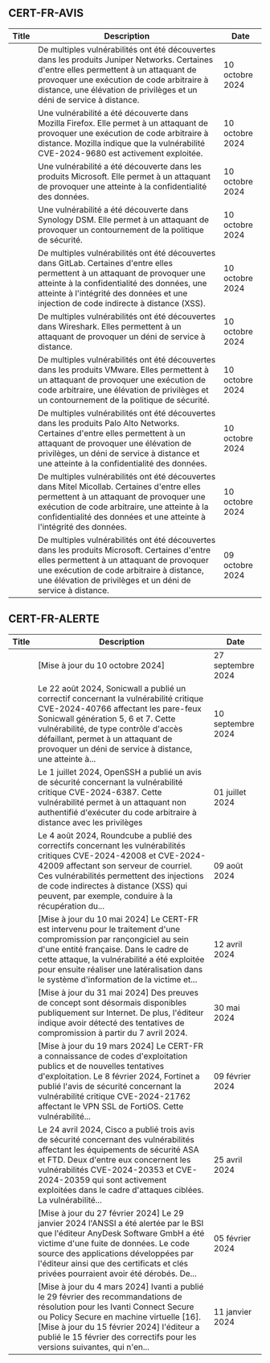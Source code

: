 
## CERT-FR-AVIS
|Title|Description|Date|
|---|---|---|
| [](https://www.cert.ssi.gouv.fr/avis/CERTFR-2024-AVI-0866/) | De multiples vulnérabilités ont été découvertes dans les produits Juniper Networks. Certaines d'entre elles permettent à un attaquant de provoquer une exécution de code arbitraire à distance, une élévation de privilèges et un déni de service à distance. | 10 octobre 2024 |
| [](https://www.cert.ssi.gouv.fr/avis/CERTFR-2024-AVI-0865/) | Une vulnérabilité a été découverte dans Mozilla Firefox. Elle permet à un attaquant de provoquer une exécution de code arbitraire à distance. Mozilla indique que la vulnérabilité CVE-2024-9680 est activement exploitée. | 10 octobre 2024 |
| [](https://www.cert.ssi.gouv.fr/avis/CERTFR-2024-AVI-0864/) | Une vulnérabilité a été découverte dans les produits Microsoft. Elle permet à un attaquant de provoquer une atteinte à la confidentialité des données. | 10 octobre 2024 |
| [](https://www.cert.ssi.gouv.fr/avis/CERTFR-2024-AVI-0863/) | Une vulnérabilité a été découverte dans Synology DSM. Elle permet à un attaquant de provoquer un contournement de la politique de sécurité. | 10 octobre 2024 |
| [](https://www.cert.ssi.gouv.fr/avis/CERTFR-2024-AVI-0862/) | De multiples vulnérabilités ont été découvertes dans GitLab. Certaines d'entre elles permettent à un attaquant de provoquer une atteinte à la confidentialité des données, une atteinte à l'intégrité des données et une injection de code indirecte à distance (XSS). | 10 octobre 2024 |
| [](https://www.cert.ssi.gouv.fr/avis/CERTFR-2024-AVI-0861/) | De multiples vulnérabilités ont été découvertes dans Wireshark. Elles permettent à un attaquant de provoquer un déni de service à distance. | 10 octobre 2024 |
| [](https://www.cert.ssi.gouv.fr/avis/CERTFR-2024-AVI-0860/) | De multiples vulnérabilités ont été découvertes dans les produits VMware. Elles permettent à un attaquant de provoquer une exécution de code arbitraire, une élévation de privilèges et un contournement de la politique de sécurité. | 10 octobre 2024 |
| [](https://www.cert.ssi.gouv.fr/avis/CERTFR-2024-AVI-0859/) | De multiples vulnérabilités ont été découvertes dans les produits Palo Alto Networks. Certaines d'entre elles permettent à un attaquant de provoquer une élévation de privilèges, un déni de service à distance et une atteinte à la confidentialité des données. | 10 octobre 2024 |
| [](https://www.cert.ssi.gouv.fr/avis/CERTFR-2024-AVI-0858/) | De multiples vulnérabilités ont été découvertes dans Mitel Micollab. Certaines d'entre elles permettent à un attaquant de provoquer une exécution de code arbitraire, une atteinte à la confidentialité des données et une atteinte à l'intégrité des données. | 10 octobre 2024 |
| [](https://www.cert.ssi.gouv.fr/avis/CERTFR-2024-AVI-0857/) | De multiples vulnérabilités ont été découvertes dans les produits Microsoft. Certaines d'entre elles permettent à un attaquant de provoquer une exécution de code arbitraire à distance, une élévation de privilèges et un déni de service à distance. | 09 octobre 2024 |
## CERT-FR-ALERTE
|Title|Description|Date|
|---|---|---|
| [](https://www.cert.ssi.gouv.fr/alerte/CERTFR-2024-ALE-012/) | [Mise à jour du 10 octobre 2024] | 27 septembre 2024 |
| [](https://www.cert.ssi.gouv.fr/alerte/CERTFR-2024-ALE-011/) | Le 22 août 2024, Sonicwall a publié un correctif concernant la vulnérabilité critique CVE-2024-40766 affectant les pare-feux Sonicwall génération 5, 6 et 7. Cette vulnérabilité, de type contrôle d'accès défaillant, permet à un attaquant de provoquer un déni de service à distance, une atteinte à... | 10 septembre 2024 |
| [](https://www.cert.ssi.gouv.fr/alerte/CERTFR-2024-ALE-009/) | Le 1 juillet 2024, OpenSSH a publié un avis de sécurité concernant la vulnérabilité critique CVE-2024-6387. Cette vulnérabilité permet à un attaquant non authentifié d'exécuter du code arbitraire à distance avec les privilèges  | 01 juillet 2024 |
| [](https://www.cert.ssi.gouv.fr/alerte/CERTFR-2024-ALE-010/) | Le 4 août 2024, Roundcube a publié des correctifs concernant les vulnérabilités critiques CVE-2024-42008 et CVE-2024-42009 affectant son serveur de courriel. Ces vulnérabilités permettent des injections de code indirectes à distance (XSS) qui peuvent, par exemple, conduire à la récupération du... | 09 août 2024 |
| [](https://www.cert.ssi.gouv.fr/alerte/CERTFR-2024-ALE-006/) | [Mise à jour du 10 mai 2024] Le CERT-FR est intervenu pour le traitement d'une compromission par rançongiciel au sein d'une entité française. Dans le cadre de cette attaque, la vulnérabilité a été exploitée pour ensuite réaliser une latéralisation dans le système d'information de la victime et... | 12 avril 2024 |
| [](https://www.cert.ssi.gouv.fr/alerte/CERTFR-2024-ALE-008/) | [Mise à jour du 31 mai 2024] Des preuves de concept sont désormais disponibles publiquement sur Internet. De plus, l'éditeur indique avoir détecté des tentatives de compromission à partir du 7 avril 2024.  | 30 mai 2024 |
| [](https://www.cert.ssi.gouv.fr/alerte/CERTFR-2024-ALE-004/) | [Mise à jour du 19 mars 2024] Le CERT-FR a connaissance de codes d'exploitation publics et de nouvelles tentatives d'exploitation. Le 8 février 2024, Fortinet a publié l'avis de sécurité concernant la vulnérabilité critique CVE-2024-21762 affectant le VPN SSL de FortiOS. Cette vulnérabilité... | 09 février 2024 |
| [](https://www.cert.ssi.gouv.fr/alerte/CERTFR-2024-ALE-007/) | Le 24 avril 2024, Cisco a publié trois avis de sécurité concernant des vulnérabilités affectant les équipements de sécurité ASA et FTD. Deux d'entre eux concernent les vulnérabilités CVE-2024-20353 et CVE-2024-20359 qui sont activement exploitées dans le cadre d'attaques ciblées. La vulnérabilité... | 25 avril 2024 |
| [](https://www.cert.ssi.gouv.fr/alerte/CERTFR-2024-ALE-003/) | [Mise à jour du 27 février 2024] Le 29 janvier 2024 l'ANSSI a été alertée par le BSI que l'éditeur AnyDesk Software GmbH a été victime d'une fuite de données. Le code source des applications développées par l'éditeur ainsi que des certificats et clés privées pourraient avoir été dérobés. De... | 05 février 2024 |
| [](https://www.cert.ssi.gouv.fr/alerte/CERTFR-2024-ALE-001/) | [Mise à jour du 4 mars 2024] Ivanti a publié le 29 février des recommandations de résolution pour les Ivanti Connect Secure ou Policy Secure en machine virtuelle [16]. [Mise à jour du 15 février 2024] l'éditeur a publié le 15 février des correctifs pour les versions suivantes, qui n'en... | 11 janvier 2024 |
